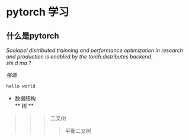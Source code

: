 # pytorch 学习

## 什么是pytorch
*Scalabel distributed trainning and performance optimization in research and production is enabled by the torch.distributes backend.*<br> _shi d ma_ ?

*强调*

```cpp
hello world
```
* 数据结构  
** 树 **
> > > 二叉树
> > > > 平衡二叉树
> > > > 
